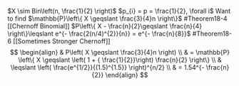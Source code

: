 $X \sim Bin\left(n, \frac{1}{2} \right)$ $p_{i} = p = \frac{1}{2}, \forall i$
Want to find $\mathbb{P}\left\{ X \geqslant \frac{3}{4}n \right\}$
#Theorem18-4 [[Chernoff Binomial]]
$P\left\{ X - \frac{n}{2}\geqslant \frac{n}{4} \right\}\leqslant e^{- \frac{2(n/4)^{2}}{n}} = e^{- \frac{n}{8}}$
#Theorem18-6 [[Sometimes Stronger Chernoff]]
$$
\begin{align}
	& P\left( X \geqslant \frac{3}{4}n \right) \\
	& = \mathbb{P} \left\{ X \geqslant \left( 1 + { \frac{1}{2}}\right) \frac{n}{2} \right\}  \\
	& \leqslant \left( \frac{e^{1/2}}{(1.5)^{1.5}} \right)^{n/2} \\
	& = 1.54^{- \frac{n}{2}}
\end{align}
$$
